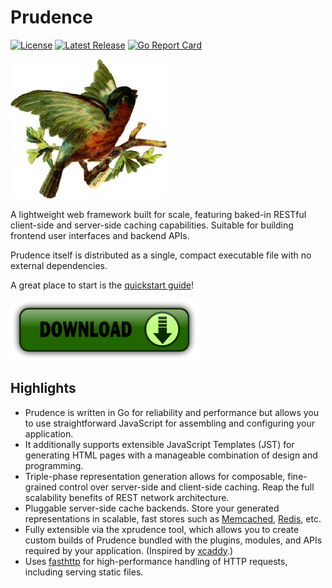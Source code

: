 Prudence
========

[![License](https://img.shields.io/badge/License-Apache%202.0-blue.svg)](https://opensource.org/licenses/Apache-2.0)
[![Latest Release](https://img.shields.io/github/release/tliron/prudence-go.svg)](https://github.com/tliron/prudence-go/releases/latest)
[![Go Report Card](https://goreportcard.com/badge/github.com/tliron/prudence-go)](https://goreportcard.com/report/github.com/tliron/prudence-go)

![Prudence](assets/media/prudence.png "Prudence")

A lightweight web framework built for scale, featuring baked-in RESTful client-side and server-side
caching capabilities. Suitable for building frontend user interfaces and backend APIs.

Prudence itself is distributed as a single, compact executable file with no external dependencies.

A great place to start is the [quickstart guide](QUICKSTART.md)!

[![Download](assets/media/download.png "Download")](https://github.com/tliron/prudence-go/releases)


Highlights
----------

* Prudence is written in Go for reliability and performance but allows you to use straightforward
  JavaScript for assembling and configuring your application.
* It additionally supports extensible JavaScript Templates (JST) for generating HTML pages with a
  manageable combination of design and programming.
* Triple-phase representation generation allows for composable, fine-grained control over
  server-side and client-side caching. Reap the full scalability benefits of REST network
  architecture.
* Pluggable server-side cache backends. Store your generated representations in scalable, fast
  stores such as [Memcached](https://memcached.org/), [Redis](https://redis.io/), etc.
* Fully extensible via the xprudence tool, which allows you to create custom builds of Prudence
  bundled with the plugins, modules, and APIs required by your application. (Inspired by
  [xcaddy](https://github.com/caddyserver/xcaddy).)
* Uses [fasthttp](https://github.com/valyala/fasthttp) for high-performance handling of HTTP
  requests, including serving static files.
